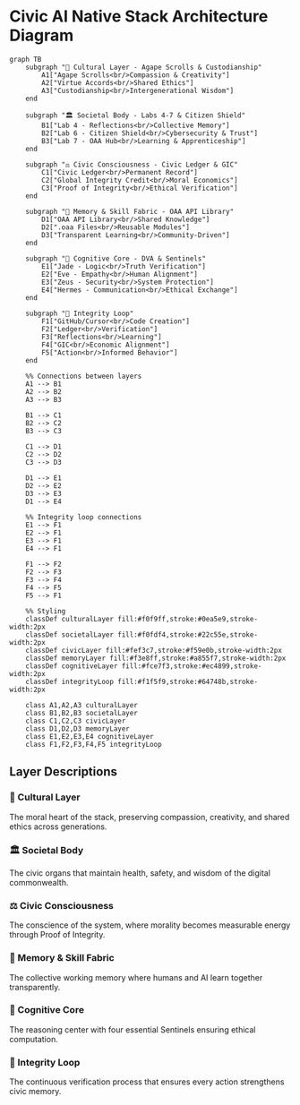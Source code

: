 # Civic AI Native Stack Architecture Diagram

```mermaid
graph TB
    subgraph "🌿 Cultural Layer - Agape Scrolls & Custodianship"
        A1["Agape Scrolls<br/>Compassion & Creativity"]
        A2["Virtue Accords<br/>Shared Ethics"]
        A3["Custodianship<br/>Intergenerational Wisdom"]
    end
    
    subgraph "🏛️ Societal Body - Labs 4-7 & Citizen Shield"
        B1["Lab 4 - Reflections<br/>Collective Memory"]
        B2["Lab 6 - Citizen Shield<br/>Cybersecurity & Trust"]
        B3["Lab 7 - OAA Hub<br/>Learning & Apprenticeship"]
    end
    
    subgraph "⚖️ Civic Consciousness - Civic Ledger & GIC"
        C1["Civic Ledger<br/>Permanent Record"]
        C2["Global Integrity Credit<br/>Moral Economics"]
        C3["Proof of Integrity<br/>Ethical Verification"]
    end
    
    subgraph "💾 Memory & Skill Fabric - OAA API Library"
        D1["OAA API Library<br/>Shared Knowledge"]
        D2[".oaa Files<br/>Reusable Modules"]
        D3["Transparent Learning<br/>Community-Driven"]
    end
    
    subgraph "🧠 Cognitive Core - DVA & Sentinels"
        E1["Jade - Logic<br/>Truth Verification"]
        E2["Eve - Empathy<br/>Human Alignment"]
        E3["Zeus - Security<br/>System Protection"]
        E4["Hermes - Communication<br/>Ethical Exchange"]
    end
    
    subgraph "🔄 Integrity Loop"
        F1["GitHub/Cursor<br/>Code Creation"]
        F2["Ledger<br/>Verification"]
        F3["Reflections<br/>Learning"]
        F4["GIC<br/>Economic Alignment"]
        F5["Action<br/>Informed Behavior"]
    end
    
    %% Connections between layers
    A1 --> B1
    A2 --> B2
    A3 --> B3
    
    B1 --> C1
    B2 --> C2
    B3 --> C3
    
    C1 --> D1
    C2 --> D2
    C3 --> D3
    
    D1 --> E1
    D2 --> E2
    D3 --> E3
    D1 --> E4
    
    %% Integrity loop connections
    E1 --> F1
    E2 --> F1
    E3 --> F1
    E4 --> F1
    
    F1 --> F2
    F2 --> F3
    F3 --> F4
    F4 --> F5
    F5 --> F1
    
    %% Styling
    classDef culturalLayer fill:#f0f9ff,stroke:#0ea5e9,stroke-width:2px
    classDef societalLayer fill:#f0fdf4,stroke:#22c55e,stroke-width:2px
    classDef civicLayer fill:#fef3c7,stroke:#f59e0b,stroke-width:2px
    classDef memoryLayer fill:#f3e8ff,stroke:#a855f7,stroke-width:2px
    classDef cognitiveLayer fill:#fce7f3,stroke:#ec4899,stroke-width:2px
    classDef integrityLoop fill:#f1f5f9,stroke:#64748b,stroke-width:2px
    
    class A1,A2,A3 culturalLayer
    class B1,B2,B3 societalLayer
    class C1,C2,C3 civicLayer
    class D1,D2,D3 memoryLayer
    class E1,E2,E3,E4 cognitiveLayer
    class F1,F2,F3,F4,F5 integrityLoop
```

## Layer Descriptions

### 🌿 Cultural Layer
The moral heart of the stack, preserving compassion, creativity, and shared ethics across generations.

### 🏛️ Societal Body  
The civic organs that maintain health, safety, and wisdom of the digital commonwealth.

### ⚖️ Civic Consciousness
The conscience of the system, where morality becomes measurable energy through Proof of Integrity.

### 💾 Memory & Skill Fabric
The collective working memory where humans and AI learn together transparently.

### 🧠 Cognitive Core
The reasoning center with four essential Sentinels ensuring ethical computation.

### 🔄 Integrity Loop
The continuous verification process that ensures every action strengthens civic memory.

